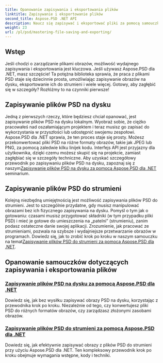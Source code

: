 ```yaml
---
title: Opanowanie zapisywania i eksportowania plików
linktitle: Zapisywanie i eksportowanie plików
second_title: Aspose.PSD .NET API
description: Naucz się zapisywać i eksportować pliki za pomocą samouczków Aspose.PSD dla .NET. Łatwo konwertuj pliki PSD i sprawnie zarządzaj złożonymi zasobami obrazów.
weight: 23
url: /pl/psd/mastering-file-saving-and-exporting/
---
```

## Wstęp

Jeśli chodzi o zarządzanie plikami obrazów, możliwość wydajnego zapisywania i eksportowania jest kluczowa. Jeśli używasz Aspose.PSD dla .NET, masz szczęście! Ta potężna biblioteka sprawia, że praca z plikami PSD staje się dziecinnie prosta, umożliwiając zapisywanie obrazów na dysku, eksportowanie ich do strumieni i wiele więcej. Gotowy, aby zagłębić się w szczegóły? Rozłóżmy to na czynniki pierwsze!

## Zapisywanie plików PSD na dysku

 Jedną z pierwszych rzeczy, które będziesz chciał opanować, jest zapisywanie plików PSD na dysku lokalnym. Wyobraź sobie, że ciężko pracowałeś nad oszałamiającym projektem i teraz musisz go zapisać do wykorzystania w przyszłości lub udostępnić swojemu zespołowi. Aspose.PSD dla .NET sprawia, że ten proces staje się prosty. Możesz przekonwertować pliki PSD na różne formaty obrazów, takie jak JPEG lub PNG, za pomocą zaledwie kilku linijek kodu. Interfejs API jest przyjazny dla użytkownika, dzięki czemu możesz skupić się na projekcie, zamiast zagłębiać się w szczegóły techniczne. Aby uzyskać szczegółowy przewodnik po zapisywaniu plików PSD na dysku, zapoznaj się z naszym[Zapisywanie plików PSD na dysku za pomocą Aspose.PSD dla .NET](./saving-psd-files-to-disk/) seminarium.

## Zapisywanie plików PSD do strumieni

 Kolejną niezbędną umiejętnością jest możliwość zapisywania plików PSD do strumieni. Jest to szczególnie przydatne, gdy musisz manipulować obrazami bez ich fizycznego zapisywania na dysku. Pomyśl o tym jak o gotowaniu: czasami musisz przygotować składniki (w tym przypadku pliki PSD) i mieć je gotowe do umieszczenia na „patelni” (strumieniu), zanim podasz ostateczne danie swojej aplikacji. Zrozumienie, jak pracować ze strumieniami, pozwala na szybsze i wydajniejsze przetwarzanie obrazów w programach. Dowiedz się, jak to zrobić krok po kroku w naszym samouczku na temat[Zapisywanie plików PSD do strumieni za pomocą Aspose.PSD dla .NET](./saving-psd-files-to-streams/).

## Opanowanie samouczków dotyczących zapisywania i eksportowania plików
### [Zapisywanie plików PSD na dysku za pomocą Aspose.PSD dla .NET](./saving-psd-files-to-disk/)
Dowiedz się, jak bez wysiłku zapisywać obrazy PSD na dysku, korzystając z przewodnika krok po kroku. Niezależnie od tego, czy konwertujesz pliki PSD do różnych formatów obrazów, czy zarządzasz złożonymi zasobami obrazów.
### [Zapisywanie plików PSD do strumieni za pomocą Aspose.PSD dla .NET](./saving-psd-files-to-streams/)
Dowiedz się, jak efektywnie zapisywać obrazy z plików PSD do strumieni przy użyciu Aspose.PSD dla .NET. Ten kompleksowy przewodnik krok po kroku obejmuje wymagania wstępne, kody i techniki.